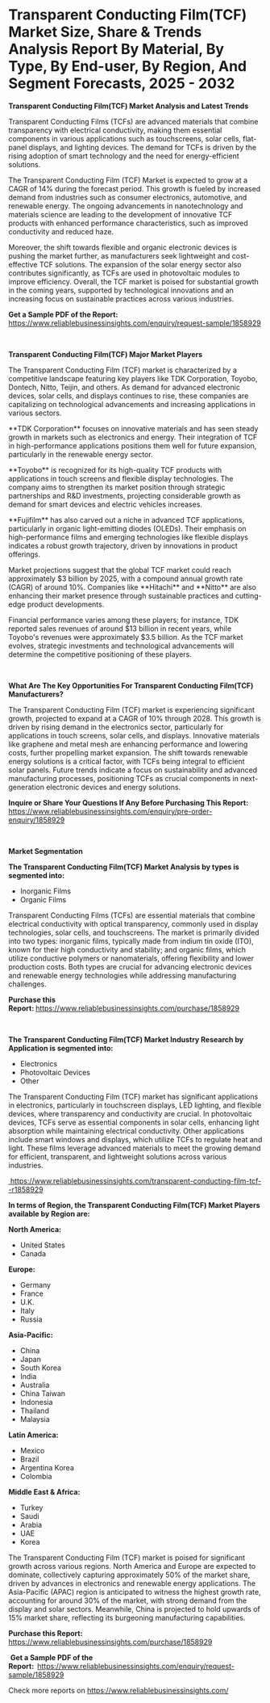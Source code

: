 <p><h1>Transparent Conducting Film(TCF) Market Size, Share & Trends Analysis Report By Material, By Type, By End-user, By Region, And Segment Forecasts, 2025 - 2032</h1></p><p><strong>Transparent Conducting Film(TCF) Market Analysis and Latest Trends</strong></p>
<p><p>Transparent Conducting Films (TCFs) are advanced materials that combine transparency with electrical conductivity, making them essential components in various applications such as touchscreens, solar cells, flat-panel displays, and lighting devices. The demand for TCFs is driven by the rising adoption of smart technology and the need for energy-efficient solutions.</p><p>The Transparent Conducting Film (TCF) Market is expected to grow at a CAGR of 14% during the forecast period. This growth is fueled by increased demand from industries such as consumer electronics, automotive, and renewable energy. The ongoing advancements in nanotechnology and materials science are leading to the development of innovative TCF products with enhanced performance characteristics, such as improved conductivity and reduced haze.</p><p>Moreover, the shift towards flexible and organic electronic devices is pushing the market further, as manufacturers seek lightweight and cost-effective TCF solutions. The expansion of the solar energy sector also contributes significantly, as TCFs are used in photovoltaic modules to improve efficiency. Overall, the TCF market is poised for substantial growth in the coming years, supported by technological innovations and an increasing focus on sustainable practices across various industries.</p></p>
<p><strong>Get a Sample PDF of the Report:&nbsp;</strong> <a href="https://www.reliablebusinessinsights.com/enquiry/request-sample/1858929?utm_campaign=2227&utm_medium=2&utm_source=Github&utm_content=ia&utm_term=03022025&utm_id=transparent-conducting-filmtcf">https://www.reliablebusinessinsights.com/enquiry/request-sample/1858929</a></p>
<p>&nbsp;</p>
<p><strong>Transparent Conducting Film(TCF) Major Market Players</strong></p>
<p><p>The Transparent Conducting Film (TCF) market is characterized by a competitive landscape featuring key players like TDK Corporation, Toyobo, Dontech, Nitto, Teijin, and others. As demand for advanced electronic devices, solar cells, and displays continues to rise, these companies are capitalizing on technological advancements and increasing applications in various sectors.</p><p>**TDK Corporation** focuses on innovative materials and has seen steady growth in markets such as electronics and energy. Their integration of TCF in high-performance applications positions them well for future expansion, particularly in the renewable energy sector.</p><p>**Toyobo** is recognized for its high-quality TCF products with applications in touch screens and flexible display technologies. The company aims to strengthen its market position through strategic partnerships and R&D investments, projecting considerable growth as demand for smart devices and electric vehicles increases.</p><p>**Fujifilm** has also carved out a niche in advanced TCF applications, particularly in organic light-emitting diodes (OLEDs). Their emphasis on high-performance films and emerging technologies like flexible displays indicates a robust growth trajectory, driven by innovations in product offerings.</p><p>Market projections suggest that the global TCF market could reach approximately $3 billion by 2025, with a compound annual growth rate (CAGR) of around 10%. Companies like **Hitachi** and **Nitto** are also enhancing their market presence through sustainable practices and cutting-edge product developments.</p><p>Financial performance varies among these players; for instance, TDK reported sales revenues of around $13 billion in recent years, while Toyobo's revenues were approximately $3.5 billion. As the TCF market evolves, strategic investments and technological advancements will determine the competitive positioning of these players.</p></p>
<p>&nbsp;</p>
<p><strong>What Are The Key Opportunities For Transparent Conducting Film(TCF) Manufacturers?</strong></p>
<p><p>The Transparent Conducting Film (TCF) market is experiencing significant growth, projected to expand at a CAGR of 10% through 2028. This growth is driven by rising demand in the electronics sector, particularly for applications in touch screens, solar cells, and displays. Innovative materials like graphene and metal mesh are enhancing performance and lowering costs, further propelling market expansion. The shift towards renewable energy solutions is a critical factor, with TCFs being integral to efficient solar panels. Future trends indicate a focus on sustainability and advanced manufacturing processes, positioning TCFs as crucial components in next-generation electronic devices and energy solutions.</p></p>
<p><strong>Inquire or Share Your Questions If Any Before Purchasing This Report:</strong> <a href="https://www.reliablebusinessinsights.com/enquiry/pre-order-enquiry/1858929?utm_campaign=2227&utm_medium=2&utm_source=Github&utm_content=ia&utm_term=03022025&utm_id=transparent-conducting-filmtcf">https://www.reliablebusinessinsights.com/enquiry/pre-order-enquiry/1858929</a></p>
<p>&nbsp;</p>
<p><strong>Market Segmentation</strong></p>
<p><strong>The Transparent Conducting Film(TCF) Market Analysis by types is segmented into:</strong></p>
<p><ul><li>Inorganic Films</li><li>Organic Films</li></ul></p>
<p><p>Transparent Conducting Films (TCFs) are essential materials that combine electrical conductivity with optical transparency, commonly used in display technologies, solar cells, and touchscreens. The market is primarily divided into two types: inorganic films, typically made from indium tin oxide (ITO), known for their high conductivity and stability; and organic films, which utilize conductive polymers or nanomaterials, offering flexibility and lower production costs. Both types are crucial for advancing electronic devices and renewable energy technologies while addressing manufacturing challenges.</p></p>
<p><strong>Purchase this Report:&nbsp;</strong><a href="https://www.reliablebusinessinsights.com/purchase/1858929?utm_campaign=2227&utm_medium=2&utm_source=Github&utm_content=ia&utm_term=03022025&utm_id=transparent-conducting-filmtcf">https://www.reliablebusinessinsights.com/purchase/1858929</a></p>
<p>&nbsp;</p>
<p><strong>The Transparent Conducting Film(TCF) Market Industry Research by Application is segmented into:</strong></p>
<p><ul><li>Electronics</li><li>Photovoltaic Devices</li><li>Other</li></ul></p>
<p><p>The Transparent Conducting Film (TCF) market has significant applications in electronics, particularly in touchscreen displays, LED lighting, and flexible devices, where transparency and conductivity are crucial. In photovoltaic devices, TCFs serve as essential components in solar cells, enhancing light absorption while maintaining electrical conductivity. Other applications include smart windows and displays, which utilize TCFs to regulate heat and light. These films leverage advanced materials to meet the growing demand for efficient, transparent, and lightweight solutions across various industries.</p></p>
<p><a href="https://www.reliablebusinessinsights.com/transparent-conducting-film-tcf--r1858929?utm_campaign=2227&utm_medium=2&utm_source=Github&utm_content=ia&utm_term=03022025&utm_id=transparent-conducting-filmtcf">&nbsp;https://www.reliablebusinessinsights.com/transparent-conducting-film-tcf--r1858929</a></p>
<p><strong>In terms of Region, the Transparent Conducting Film(TCF) Market Players available by Region are:</strong></p>
<p>
    <p> <strong> North America: </strong>
        <ul>
            <li>United States</li>
            <li>Canada</li>
        </ul>
        </p> 
    <p> <strong> Europe: </strong>
        <ul>
            <li>Germany</li>
            <li>France</li>
            <li>U.K.</li>
            <li>Italy</li>
            <li>Russia</li>
        </ul>
        </p> 
    <p> <strong> Asia-Pacific: </strong>
        <ul>
            <li>China</li>
            <li>Japan</li>
            <li>South Korea</li>
            <li>India</li>
            <li>Australia</li>
            <li>China Taiwan</li>
            <li>Indonesia</li>
            <li>Thailand</li>
            <li>Malaysia</li>
        </ul>
        </p> 
    <p> <strong> Latin America: </strong>
        <ul>
            <li>Mexico</li>
            <li>Brazil</li>
            <li>Argentina Korea</li>
            <li>Colombia</li>
        </ul>
        </p> 
    <p> <strong> Middle East & Africa: </strong>
        <ul>
            <li>Turkey</li>
            <li>Saudi</li>
            <li>Arabia</li>
            <li>UAE</li>
            <li>Korea</li>
        </ul>
    </p>
    </p>
<p><p>The Transparent Conducting Film (TCF) market is poised for significant growth across various regions. North America and Europe are expected to dominate, collectively capturing approximately 50% of the market share, driven by advances in electronics and renewable energy applications. The Asia-Pacific (APAC) region is anticipated to witness the highest growth rate, accounting for around 30% of the market, with strong demand from the display and solar sectors. Meanwhile, China is projected to hold upwards of 15% market share, reflecting its burgeoning manufacturing capabilities.</p></p>
<p><strong>Purchase this Report: </strong><a href="https://www.reliablebusinessinsights.com/purchase/1858929?utm_campaign=2227&utm_medium=2&utm_source=Github&utm_content=ia&utm_term=03022025&utm_id=transparent-conducting-filmtcf">https://www.reliablebusinessinsights.com/purchase/1858929</a></p>
<p>&nbsp;<strong>Get a Sample PDF of the Report:&nbsp;&nbsp;</strong><a href="https://www.reliablebusinessinsights.com/enquiry/request-sample/1858929?utm_campaign=2227&utm_medium=2&utm_source=Github&utm_content=ia&utm_term=03022025&utm_id=transparent-conducting-filmtcf">https://www.reliablebusinessinsights.com/enquiry/request-sample/1858929</a></p>
<p><strong></strong></p>
<p>Check more reports on <a href="https://www.reliablebusinessinsights.com/?utm_campaign=2227&utm_medium=2&utm_source=Github&utm_content=ia&utm_term=03022025&utm_id=transparent-conducting-filmtcf">https://www.reliablebusinessinsights.com/</a></p>